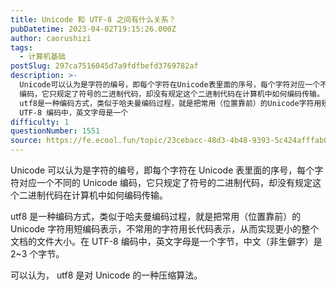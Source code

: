 ```yaml
---
title: Unicode 和 UTF-8 之间有什么关系？
pubDatetime: 2023-04-02T19:15:26.000Z
author: caorushizi
tags:
  - 计算机基础
postSlug: 297ca7516045d7a9fdfbefd3769782af
description: >-
  Unicode可以认为是字符的编号，即每个字符在Unicode表里面的序号，每个字符对应一个不同的 Unicode
  编码，它只规定了符号的二进制代码，却没有规定这个二进制代码在计算机中如何编码传输。
  utf8是一种编码方式，类似于哈夫曼编码过程，就是把常用（位置靠前）的Unicode字符用短编码表示，不常用的字符用长代码表示，从而实现更小的整个文档的文件大小。在
  UTF-8 编码中，英文字母是一个
difficulty: 1
questionNumber: 1551
source: https://fe.ecool.fun/topic/23cebacc-48d3-4b48-9393-5c424afffab0
---
```


Unicode 可以认为是字符的编号，即每个字符在 Unicode 表里面的序号，每个字符对应一个不同的 Unicode 编码，它只规定了符号的二进制代码，却没有规定这个二进制代码在计算机中如何编码传输。

utf8 是一种编码方式，类似于哈夫曼编码过程，就是把常用（位置靠前）的 Unicode 字符用短编码表示，不常用的字符用长代码表示，从而实现更小的整个文档的文件大小。在 UTF-8 编码中，英文字母是一个字节，中文（非生僻字）是 2~3 个字节。

可以认为， utf8 是对 Unicode 的一种压缩算法。
